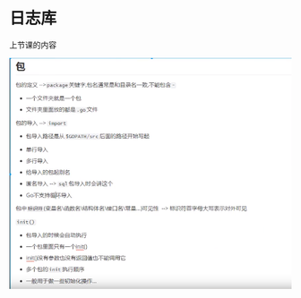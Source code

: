 # 日志库

上节课的内容

![avatar](images\image-20200422135534822.png)

































































